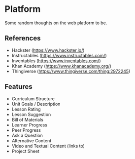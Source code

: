 # Platform

Some random thoughts on the web platform to be.

## References

* Hackster (https://www.hackster.io/)
* Instructables (https://www.instructables.com/)
* Inventables (https://www.inventables.com/)
* Khan Academy (https://www.khanacademy.org/)
* Thingiverse (https://www.thingiverse.com/thing:2972245)

## Features

* Curriculum Structure
* Unit Goals / Description
* Lesson Rating
* Lesson Suggestion
* Bill of Materials
* Learner Progress
* Peer Progress
* Ask a Question
* Alternative Content
* Video and Textual Content (links to)
* Project Sheet
